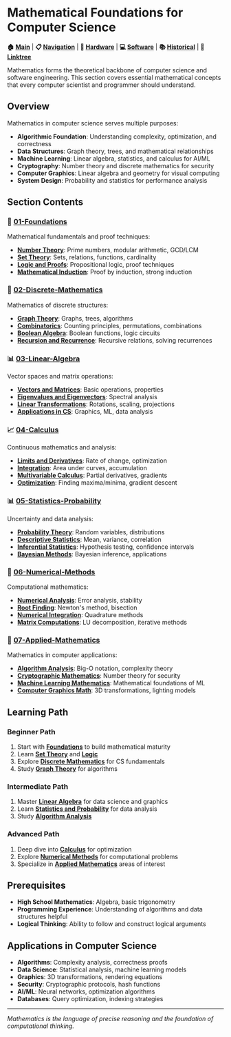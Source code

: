 # Mathematical Foundations for Computer Science

**🏠 [Main](../README.md)** | **📋 [Navigation](../NAVIGATION.md)** | **🔧 [Hardware](../01-Hardware/)** | **💻 [Software](../02-Software/)** | **📚 [Historical](../03-Historical/)** | **🔗 [Linktree](../04-Linktree/)**

Mathematics forms the theoretical backbone of computer science and software engineering. This section covers essential mathematical concepts that every computer scientist and programmer should understand.

## Overview

Mathematics in computer science serves multiple purposes:
- **Algorithmic Foundation**: Understanding complexity, optimization, and correctness
- **Data Structures**: Graph theory, trees, and mathematical relationships
- **Machine Learning**: Linear algebra, statistics, and calculus for AI/ML
- **Cryptography**: Number theory and discrete mathematics for security
- **Computer Graphics**: Linear algebra and geometry for visual computing
- **System Design**: Probability and statistics for performance analysis

## Section Contents

### 📐 [01-Foundations](01-Foundations/)
Mathematical fundamentals and proof techniques:
- **[Number Theory](01-Foundations/Number-Theory.md)**: Prime numbers, modular arithmetic, GCD/LCM
- **[Set Theory](01-Foundations/Set-Theory.md)**: Sets, relations, functions, cardinality
- **[Logic and Proofs](01-Foundations/Logic-and-Proofs.md)**: Propositional logic, proof techniques
- **[Mathematical Induction](01-Foundations/Mathematical-Induction.md)**: Proof by induction, strong induction

### 🔢 [02-Discrete-Mathematics](02-Discrete-Mathematics/)
Mathematics of discrete structures:
- **[Graph Theory](02-Discrete-Mathematics/Graph-Theory.md)**: Graphs, trees, algorithms
- **[Combinatorics](02-Discrete-Mathematics/Combinatorics.md)**: Counting principles, permutations, combinations
- **[Boolean Algebra](02-Discrete-Mathematics/Boolean-Algebra.md)**: Boolean functions, logic circuits
- **[Recursion and Recurrence](02-Discrete-Mathematics/Recursion-and-Recurrence.md)**: Recursive relations, solving recurrences

### 📊 [03-Linear-Algebra](03-Linear-Algebra/)
Vector spaces and matrix operations:
- **[Vectors and Matrices](03-Linear-Algebra/Vectors-and-Matrices.md)**: Basic operations, properties
- **[Eigenvalues and Eigenvectors](03-Linear-Algebra/Eigenvalues-and-Eigenvectors.md)**: Spectral analysis
- **[Linear Transformations](03-Linear-Algebra/Linear-Transformations.md)**: Rotations, scaling, projections
- **[Applications in CS](03-Linear-Algebra/Applications-in-CS.md)**: Graphics, ML, data analysis

### 📈 [04-Calculus](04-Calculus/)
Continuous mathematics and analysis:
- **[Limits and Derivatives](04-Calculus/Limits-and-Derivatives.md)**: Rate of change, optimization
- **[Integration](04-Calculus/Integration.md)**: Area under curves, accumulation
- **[Multivariable Calculus](04-Calculus/Multivariable-Calculus.md)**: Partial derivatives, gradients
- **[Optimization](04-Calculus/Optimization.md)**: Finding maxima/minima, gradient descent

### 📊 [05-Statistics-Probability](05-Statistics-Probability/)
Uncertainty and data analysis:
- **[Probability Theory](05-Statistics-Probability/Probability-Theory.md)**: Random variables, distributions
- **[Descriptive Statistics](05-Statistics-Probability/Descriptive-Statistics.md)**: Mean, variance, correlation
- **[Inferential Statistics](05-Statistics-Probability/Inferential-Statistics.md)**: Hypothesis testing, confidence intervals
- **[Bayesian Methods](05-Statistics-Probability/Bayesian-Methods.md)**: Bayesian inference, applications

### 🧮 [06-Numerical-Methods](06-Numerical-Methods/)
Computational mathematics:
- **[Numerical Analysis](06-Numerical-Methods/Numerical-Analysis.md)**: Error analysis, stability
- **[Root Finding](06-Numerical-Methods/Root-Finding.md)**: Newton's method, bisection
- **[Numerical Integration](06-Numerical-Methods/Numerical-Integration.md)**: Quadrature methods
- **[Matrix Computations](06-Numerical-Methods/Matrix-Computations.md)**: LU decomposition, iterative methods

### 🎯 [07-Applied-Mathematics](07-Applied-Mathematics/)
Mathematics in computer applications:
- **[Algorithm Analysis](07-Applied-Mathematics/Algorithm-Analysis.md)**: Big-O notation, complexity theory
- **[Cryptographic Mathematics](07-Applied-Mathematics/Cryptographic-Mathematics.md)**: Number theory for security
- **[Machine Learning Mathematics](07-Applied-Mathematics/Machine-Learning-Mathematics.md)**: Mathematical foundations of ML
- **[Computer Graphics Math](07-Applied-Mathematics/Computer-Graphics-Math.md)**: 3D transformations, lighting models

## Learning Path

### Beginner Path
1. Start with **[Foundations](01-Foundations/)** to build mathematical maturity
2. Learn **[Set Theory](01-Foundations/Set-Theory.md)** and **[Logic](01-Foundations/Logic-and-Proofs.md)**
3. Explore **[Discrete Mathematics](02-Discrete-Mathematics/)** for CS fundamentals
4. Study **[Graph Theory](02-Discrete-Mathematics/Graph-Theory.md)** for algorithms

### Intermediate Path
1. Master **[Linear Algebra](03-Linear-Algebra/)** for data science and graphics
2. Learn **[Statistics and Probability](05-Statistics-Probability/)** for data analysis
3. Study **[Algorithm Analysis](07-Applied-Mathematics/Algorithm-Analysis.md)**

### Advanced Path
1. Deep dive into **[Calculus](04-Calculus/)** for optimization
2. Explore **[Numerical Methods](06-Numerical-Methods/)** for computational problems
3. Specialize in **[Applied Mathematics](07-Applied-Mathematics/)** areas of interest

## Prerequisites

- **High School Mathematics**: Algebra, basic trigonometry
- **Programming Experience**: Understanding of algorithms and data structures helpful
- **Logical Thinking**: Ability to follow and construct logical arguments

## Applications in Computer Science

- **Algorithms**: Complexity analysis, correctness proofs
- **Data Science**: Statistical analysis, machine learning models
- **Graphics**: 3D transformations, rendering equations
- **Security**: Cryptographic protocols, hash functions
- **AI/ML**: Neural networks, optimization algorithms
- **Databases**: Query optimization, indexing strategies

---

*Mathematics is the language of precise reasoning and the foundation of computational thinking.*
